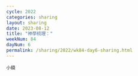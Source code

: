 ```yaml
---
cycle: 2022
categories: sharing
layout: sharing
date: 2023-08-12
title: "神學梳理："
weekNum: 84
dayNum: 6
permalink: /sharing/2022/wk84-day6-sharing.html
---
```


[](https://eccseattle.github.io/media/sharing/2022/wk084/2023-08-12-bin.m4a)

`小錢`
